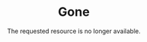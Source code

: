 ---
code: 410
is_cloudflare: false
title: Gone
subtitle: "The requested resource is no longer available."
description: "This content has been permanently removed and will not be coming back. Please check our homepage for current content or contact support if you believe this is an error."
---